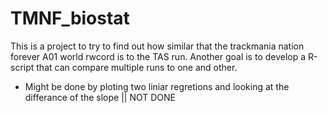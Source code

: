 # TMNF_biostat
This is a project to try to find out how similar that the trackmania nation forever A01 world rwcord is to the TAS run. Another goal is to develop a R-script that can compare multiple runs to one and other.
- Might be done by ploting two liniar regretions and looking at the differance of the slope || NOT DONE
